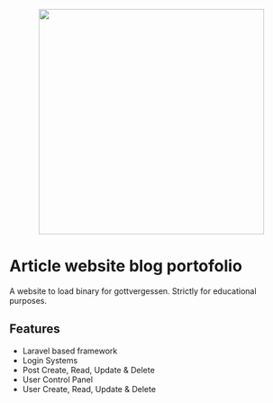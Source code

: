 <p align="center"><a href="https://laravel.com" target="_blank"><img src="https://raw.githubusercontent.com/laravel/art/master/logo-lockup/5%20SVG/2%20CMYK/1%20Full%20Color/laravel-logolockup-cmyk-red.svg" width="400"></a></p>


# Article website blog portofolio
A website to load binary for gottvergessen.
Strictly for educational purposes.

## Features
* Laravel based framework
* Login Systems
* Post Create, Read, Update & Delete
* User Control Panel
* User Create, Read, Update & Delete

